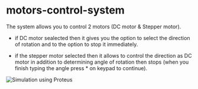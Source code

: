 # motors-control-system

The system allows you to control 2 motors (DC motor & Stepper motor).

- if DC motor sealected then it gives you the option to select the direction of rotation and to the option to stop it immediately.

- if the stepper motor selected then it allows to control the direction as DC motor in addition to determining angle of rotation then stops (when you finish typing the angle press * on keypad to continue).

  
![Simulation using Proteus](https://github.com/ma7moud111/motors-control-system/assets/77998714/e9e9c40e-c2d2-48e0-b1cc-176c45dc1801)
